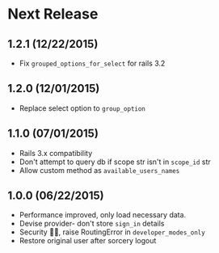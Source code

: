 # Next Release

## 1.2.1 (12/22/2015)

* Fix `grouped_options_for_select` for rails 3.2

## 1.2.0 (12/01/2015)

* Replace select option to `group_option`

## 1.1.0 (07/01/2015)

* Rails 3.x compatibility
* Don't attempt to query db if scope str isn't in `scope_id` str
* Allow custom method as `available_users_names`

## 1.0.0 (06/22/2015)

* Performance improved, only load necessary data.
* Devise provider- don't store `sign_in` details
* Security :guardsman:, raise RoutingError in `developer_modes_only`
* Restore original user after sorcery logout

